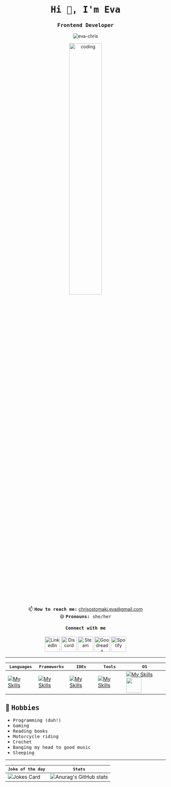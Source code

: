 <h1 align="center"><samp>Hi 👋, I'm Eva </samp></h1>
<h3 align="center"><samp>Frontend Developer</samp></h3>
<p align="center"> <img src="https://komarev.com/ghpvc/?username=eva-chris&label=Profile%20views&color=0e75b6&style=flat" alt="eva-chris" /> </p>

<p align="center">
<img align="center" src="https://mir-s3-cdn-cf.behance.net/project_modules/disp/601014116770475.6068beff4640a.gif" alt="coding" width="45%" border="0" style="max-width: 100%;">
</p>

<p align="center">
📫 <b><samp>How to reach me:</b> <a href = "mailto: chrisostomaki.eva@gmail.com">chrisostomaki.eva@gmail.com</samp></a>
<br>😄 <samp><b>Pronouns:</b> she/her </samp>
</p>

<h4 align="center"><samp>Connect with me</samp></h4>
<p align="center">
  <a href="https://www.linkedin.com/in/eva-chrysostomaki/">
    <img alt="LinkedIn" title="LinkedIn" height="48" width="48" src="https://github.com/Eva-Chris/Eva-Chris/assets/25487874/360281e6-5055-49a0-b514-617a91776ba9"></a>
   <a href="https://www.discord.com/users/_paracosm">
    <img alt="Discord" title="Discord" height="48" width="48" src="https://github.com/Eva-Chris/Eva-Chris/assets/25487874/ba7a7fb5-fe94-44e8-9962-a54269172b4e"></a>
  <a href="https://steamcommunity.com/id/paracosm_/">
    <img alt="Steam" title="Steam" height="48" width="48" src="https://github.com/Eva-Chris/Eva-Chris/assets/25487874/d1fd92b1-4df6-4974-adaa-71f1e9fadd31"></a>
  <a href="https://www.goodreads.com/user/show/85504188-paracosm">
    <img alt="Goodreads" title="Goodreads" height="48" width="48" src="https://github.com/Eva-Chris/Eva-Chris/assets/25487874/51b5bfce-22c0-4120-81a4-9ca6cddff392"></a>
  <a href="https://open.spotify.com/user/prpnyh226d2judbq0fnpzgod2?si=4e3188c246294181">
    <img alt="Spotify" title="Spotify" height="48" width="48" src="https://cdn.simpleicons.org/spotify"></a>
</p>


<hr>


| <samp>Languages</samp> | <samp>Frameworks</samp>  | <samp>IDEs</samp>  | <samp>Tools</samp> | <samp>OS</samp>
| ------------- | ------------- | -------------  | ------------- | ------------- |
| [![My Skills](https://skillicons.dev/icons?i=html,css,py,js,ts,java,cpp,c&perline=4)](https://skillicons.dev) | [![My Skills](https://skillicons.dev/icons?i=angular,flask)](https://skillicons.dev)  | [![My Skills](https://skillicons.dev/icons?i=vscode,eclipse)](https://skillicons.dev)  | [![My Skills](https://skillicons.dev/icons?i=figma,git,postman)](https://skillicons.dev) | [![My Skills](https://skillicons.dev/icons?i=linux)](https://skillicons.dev) <img src="https://github.com/Eva-Chris/Eva-Chris/assets/25487874/c807cb7b-4d26-4149-b9ce-74eaf85799c6" width="48px"> |


## 📅 <samp>Hobbies</samp>
- <samp>Programming (duh!)</samp>
- <samp>Gaming</samp>
- <samp>Reading books</samp>
- <samp>Motorcycle riding</samp>
- <samp>Crochet</samp>
- <samp>Banging my head to good music</samp>
- <samp>Sleeping</samp>

<hr>

| <samp>Joke of the day</samp> | <samp>Stats</samp> |
| ------------- | -------------  |
| ![Jokes Card](https://readme-jokes.vercel.app/api?theme=radical) | ![Anurag's GitHub stats](https://github-readme-stats.vercel.app/api?username=Eva-Chris&show_icons=true&theme=radical) |





